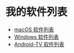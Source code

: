 # 我的软件列表

* [macOS 软件列表](./macOS.md)
* [Windows 软件列表](./Windows.md)
* [Android-TV 软件列表](./Android-TV.md)
